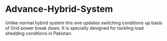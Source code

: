 # Advance-Hybrid-System
Unlike normal hybrid system this one updates switching conditions up basis of Grid power break down. It is specially designed for tackling load shedding conditions in Pakistan. 

